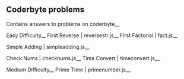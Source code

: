 ## Coderbyte problems
Contains answers to problems on coderbyte__

Easy Difficulty__
First Reverse | reversestr.js__
First Factorial | fact.js__


Simple Adding | simpleadding.js__


Check Nums | checknums.js__
Time Convert | timeconvert.js__

Medium Difficulty__
Prime Time | primenumber.js__

